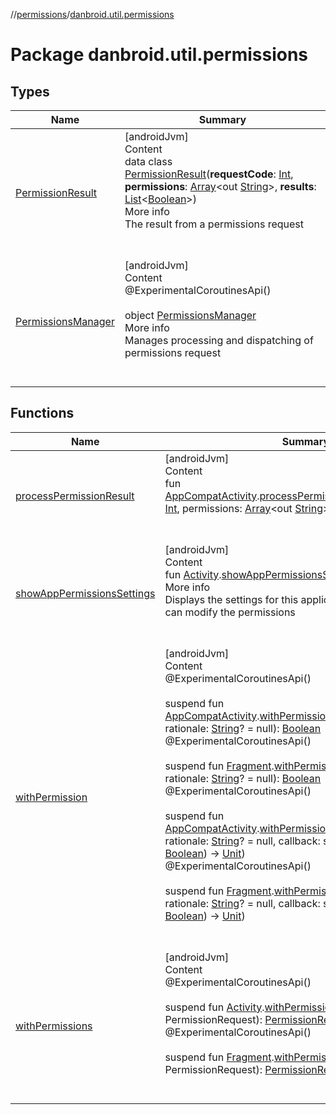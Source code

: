 //[permissions](../../index.md)/[danbroid.util.permissions](index.md)



# Package danbroid.util.permissions  


## Types  
  
|  Name |  Summary | 
|---|---|
| <a name="danbroid.util.permissions/PermissionResult///PointingToDeclaration/"></a>[PermissionResult](-permission-result/index.md)| <a name="danbroid.util.permissions/PermissionResult///PointingToDeclaration/"></a>[androidJvm]  <br>Content  <br>data class [PermissionResult](-permission-result/index.md)(**requestCode**: [Int](https://kotlinlang.org/api/latest/jvm/stdlib/kotlin/-int/index.html), **permissions**: [Array](https://kotlinlang.org/api/latest/jvm/stdlib/kotlin/-array/index.html)<out [String](https://kotlinlang.org/api/latest/jvm/stdlib/kotlin/-string/index.html)>, **results**: [List](https://kotlinlang.org/api/latest/jvm/stdlib/kotlin.collections/-list/index.html)<[Boolean](https://kotlinlang.org/api/latest/jvm/stdlib/kotlin/-boolean/index.html)>)  <br>More info  <br>The result from a permissions request  <br><br><br>|
| <a name="danbroid.util.permissions/PermissionsManager///PointingToDeclaration/"></a>[PermissionsManager](-permissions-manager/index.md)| <a name="danbroid.util.permissions/PermissionsManager///PointingToDeclaration/"></a>[androidJvm]  <br>Content  <br>@ExperimentalCoroutinesApi()  <br>  <br>object [PermissionsManager](-permissions-manager/index.md)  <br>More info  <br>Manages processing and dispatching of permissions request  <br><br><br>|


## Functions  
  
|  Name |  Summary | 
|---|---|
| <a name="danbroid.util.permissions//processPermissionResult/androidx.appcompat.app.AppCompatActivity#kotlin.Int#kotlin.Array[kotlin.String]#kotlin.IntArray/PointingToDeclaration/"></a>[processPermissionResult](process-permission-result.md)| <a name="danbroid.util.permissions//processPermissionResult/androidx.appcompat.app.AppCompatActivity#kotlin.Int#kotlin.Array[kotlin.String]#kotlin.IntArray/PointingToDeclaration/"></a>[androidJvm]  <br>Content  <br>fun [AppCompatActivity](https://developer.android.com/reference/kotlin/androidx/appcompat/app/AppCompatActivity.html).[processPermissionResult](process-permission-result.md)(requestCode: [Int](https://kotlinlang.org/api/latest/jvm/stdlib/kotlin/-int/index.html), permissions: [Array](https://kotlinlang.org/api/latest/jvm/stdlib/kotlin/-array/index.html)<out [String](https://kotlinlang.org/api/latest/jvm/stdlib/kotlin/-string/index.html)>, grantResults: [IntArray](https://kotlinlang.org/api/latest/jvm/stdlib/kotlin/-int-array/index.html))  <br><br><br>|
| <a name="danbroid.util.permissions//showAppPermissionsSettings/android.app.Activity#/PointingToDeclaration/"></a>[showAppPermissionsSettings](show-app-permissions-settings.md)| <a name="danbroid.util.permissions//showAppPermissionsSettings/android.app.Activity#/PointingToDeclaration/"></a>[androidJvm]  <br>Content  <br>fun [Activity](https://developer.android.com/reference/kotlin/android/app/Activity.html).[showAppPermissionsSettings](show-app-permissions-settings.md)()  <br>More info  <br>Displays the settings for this application so that the user can modify the permissions  <br><br><br>|
| <a name="danbroid.util.permissions//withPermission/androidx.appcompat.app.AppCompatActivity#kotlin.String#kotlin.String?/PointingToDeclaration/"></a>[withPermission](with-permission.md)| <a name="danbroid.util.permissions//withPermission/androidx.appcompat.app.AppCompatActivity#kotlin.String#kotlin.String?/PointingToDeclaration/"></a>[androidJvm]  <br>Content  <br>@ExperimentalCoroutinesApi()  <br>  <br>suspend fun [AppCompatActivity](https://developer.android.com/reference/kotlin/androidx/appcompat/app/AppCompatActivity.html).[withPermission](with-permission.md)(permission: [String](https://kotlinlang.org/api/latest/jvm/stdlib/kotlin/-string/index.html), rationale: [String](https://kotlinlang.org/api/latest/jvm/stdlib/kotlin/-string/index.html)? = null): [Boolean](https://kotlinlang.org/api/latest/jvm/stdlib/kotlin/-boolean/index.html)  <br>@ExperimentalCoroutinesApi()  <br>  <br>suspend fun [Fragment](https://developer.android.com/reference/kotlin/androidx/fragment/app/Fragment.html).[withPermission](with-permission.md)(permission: [String](https://kotlinlang.org/api/latest/jvm/stdlib/kotlin/-string/index.html), rationale: [String](https://kotlinlang.org/api/latest/jvm/stdlib/kotlin/-string/index.html)? = null): [Boolean](https://kotlinlang.org/api/latest/jvm/stdlib/kotlin/-boolean/index.html)  <br>@ExperimentalCoroutinesApi()  <br>  <br>suspend fun [AppCompatActivity](https://developer.android.com/reference/kotlin/androidx/appcompat/app/AppCompatActivity.html).[withPermission](with-permission.md)(permission: [String](https://kotlinlang.org/api/latest/jvm/stdlib/kotlin/-string/index.html), rationale: [String](https://kotlinlang.org/api/latest/jvm/stdlib/kotlin/-string/index.html)? = null, callback: suspend (granted: [Boolean](https://kotlinlang.org/api/latest/jvm/stdlib/kotlin/-boolean/index.html)) -> [Unit](https://kotlinlang.org/api/latest/jvm/stdlib/kotlin/-unit/index.html))  <br>@ExperimentalCoroutinesApi()  <br>  <br>suspend fun [Fragment](https://developer.android.com/reference/kotlin/androidx/fragment/app/Fragment.html).[withPermission](with-permission.md)(permission: [String](https://kotlinlang.org/api/latest/jvm/stdlib/kotlin/-string/index.html), rationale: [String](https://kotlinlang.org/api/latest/jvm/stdlib/kotlin/-string/index.html)? = null, callback: suspend (granted: [Boolean](https://kotlinlang.org/api/latest/jvm/stdlib/kotlin/-boolean/index.html)) -> [Unit](https://kotlinlang.org/api/latest/jvm/stdlib/kotlin/-unit/index.html))  <br><br><br>|
| <a name="danbroid.util.permissions//withPermissions/android.app.Activity#pub.devrel.easypermissions.PermissionRequest/PointingToDeclaration/"></a>[withPermissions](with-permissions.md)| <a name="danbroid.util.permissions//withPermissions/android.app.Activity#pub.devrel.easypermissions.PermissionRequest/PointingToDeclaration/"></a>[androidJvm]  <br>Content  <br>@ExperimentalCoroutinesApi()  <br>  <br>suspend fun [Activity](https://developer.android.com/reference/kotlin/android/app/Activity.html).[withPermissions](with-permissions.md)(request: PermissionRequest): [PermissionResult](-permission-result/index.md)  <br>@ExperimentalCoroutinesApi()  <br>  <br>suspend fun [Fragment](https://developer.android.com/reference/kotlin/androidx/fragment/app/Fragment.html).[withPermissions](with-permissions.md)(request: PermissionRequest): [PermissionResult](-permission-result/index.md)  <br><br><br>|

